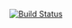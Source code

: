 

[![Build Status](https://app.travis-ci.com/TonySol/fin.svg?branch=main)](https://app.travis-ci.com/TonySol/fin)
